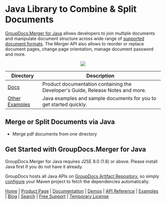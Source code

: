 # Java Library to Combine & Split Documents

[GroupDocs.Merger for Java](https://products.groupdocs.com/merger/java) allows developers to join multiple documents and manipulate document structure across wide range of [supported document formats](https://docs.groupdocs.com/merger/java/supported-document-formats/). The Merger API also allows to reorder or replace document pages, change page orientation, manage document password and more.

<p align="center">
  <a title="Download complete GroupDocs.Merger examples, plugins and showcase projects for Java" href="https://github.com/groupdocs-merger/GroupDocs.Merger-for-Java/archive/master.zip"> 
    <img src="https://raw.github.com/AsposeExamples/java-examples-dashboard/master/images/downloadZip-Button-Large.png" />
  </a>
</p>

Directory | Description
--------- | -----------
[Docs](https://docs.groupdocs.com/merger/java/)  | Product documentation containing the Developer's Guide, Release Notes and more.
[Other Examples](https://github.com/groupdocs-merger/GroupDocs.Merger-for-Java/tree/master/Examples)  | Java examples and sample documents for you to get started quickly.

## Merge or Split Documents via Java

- Merge pdf documents from one directory

## Get Started with GroupDocs.Merger for Java

GroupDocs.Merger for Java requires J2SE 8.0 (1.8) or above. Please install Java first if you do not have it already.

GroupDocs hosts all Java APIs on [GroupDocs Artifact Repository](https://releases.groupdocs.com/java/repo/), so simply [configure](https://docs.groupdocs.com/merger/java/installation/) your Maven project to fetch the dependencies automatically.

[Home](https://www.groupdocs.com/) | [Product Page](https://products.groupdocs.com/merger/java) | [Documentation](https://docs.groupdocs.com/merger/java/) | [Demos](https://products.groupdocs.app/merger/family) | [API Reference](https://apireference.groupdocs.com/java/merger) | [Examples](https://github.com/groupdocs-merger/GroupDocs.merger-for-Java/tree/master/Examples) | [Blog](https://blog.groupdocs.com/category/merger/) | [Search](https://search.groupdocs.com/) | [Free Support](https://forum.groupdocs.com/c/merger) | [Temporary License](https://purchase.groupdocs.com/temporary-license)
